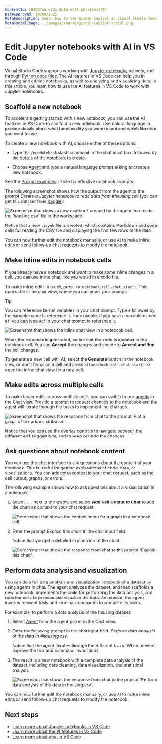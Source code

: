 ```yaml
---
ContentId: 101027aa-e73c-4d1b-a93f-b8ce10e1f946
DateApproved: 10/09/2025
MetaDescription: Learn how to use GitHub Copilot in Visual Studio Code to edit Jupyter notebooks with AI.
MetaSocialImage: ../images/shared/github-copilot-social.png
---
```

# Edit Jupyter notebooks with AI in VS Code

Visual Studio Code supports working with [Jupyter notebooks](/docs/datascience/jupyter-notebooks.md) natively, and through [Python code files](/docs/python/jupyter-support-py.md). The AI features in VS Code can help you in creating and editing notebooks, as well as analyzing and visualizing data. In this article, you learn how to use the AI features in VS Code to work with Jupyter notebooks.

## Scaffold a new notebook

To accelerate getting started with a new notebook, you can use the AI features in VS Code to scaffold a new notebook. Use natural language to provide details about what functionality you want to add and which libraries you want to use.

To create a new notebook with AI, choose either of these options:

* Type the `/newNotebook` slash command in the chat input box, followed by the details of the notebook to create.

* Choose [Agent](vscode://GitHub.Copilot-Chat/chat?mode=agent) and type a natural language prompt asking to create a new notebook.

See the [Prompt examples](/docs/copilot/chat/prompt-examples.md#working-with-jupyter-notebooks) article for effective notebook prompts.

The following screenshot shows how the output from the agent to the prompt *Create a Jupyter notebook to read data from #housing.csv* (you can get this dataset from [Kaggle](https://www.kaggle.com/search?q=housing+dataset+in%3Adatasets)):

![Screenshot that shows a new notebook created by the agent that reads the 'housing.csv' file in the workspace.](../images/notebooks-with-ai/agent-mode-create-new-notebook.png)

Notice that a new `.ipynb` file is created, which contains Markdown and code cells for reading the CSV file and displaying the first few rows of the data.

You can now further edit the notebook manually, or use AI to make inline edits or send follow-up chat requests to modify the notebook.

## Make inline edits in notebook cells

If you already have a notebook and want to make some inline changes in a cell, you can use inline chat, like you would in a code file.

To make inline edits in a cell, press `kb(notebook.cell.chat.start)`. This opens the inline chat view, where you can enter your prompt.

> [!TIP]
> You can reference kernel variables in your chat prompt. Type `#` followed by the variable name to reference it. For example, if you have a variable named `df`, you can type `#df` in your chat prompt to reference it.

![Screenshot that shows the inline chat view in a notebook cell.](../images/notebooks-with-ai/notebook-inline-chat.png)

When the response is generated, notice that the code is updated in the notebook cell. You can **Accept** the changes and decide to **Accept and Run** the cell changes.

To generate a new cell with AI, select the **Generate** button in the notebook view, or don't focus on a cell and press `kb(notebook.cell.chat.start)` to open the inline chat view for a new cell.

## Make edits across multiple cells

To make larger edits, across multiple cells, you can switch to use [agents](vscode://GitHub.Copilot-Chat/chat?mode=agent) in the Chat view. Provide a prompt to request changes to the notebook and the agent will iterate through the tasks to implement the changes.

![Screenshot that shows the response from chat to the prompt 'Plot a graph of the price distribution'.](../images/notebooks-with-ai/notebook-agent-mode-plot-prices.png)

Notice that you can use the overlay controls to navigate between the different edit suggestions, and to keep or undo the changes.

## Ask questions about notebook content

You can use the chat interface to ask questions about the content of your notebook. This is useful for getting explanations of code, data, or visualizations. You can add extra context to your chat request, such as the cell output, graphs, or errors.

The following example shows how to ask questions about a visualization in a notebook.

1. Select `...` next to the graph, and select **Add Cell Output to Chat** to add the chart as context to your chat request.

    ![Screenshot that shows the context menu for a graph in a notebook cell.](../images/notebooks-with-ai/notebook-ask-mode-add-cell-output.png)

1. Enter the prompt *Explain this chart* in the chat input field.

    Notice that you get a detailed explanation of the chart.

    ![Screenshot that shows the response from chat to the prompt 'Explain this chart'.](../images/notebooks-with-ai/notebook-ask-mode-explain-chart.png)

## Perform data analysis and visualization

You can do a full data analysis and visualization notebook of a dataset by using agents in chat. The agent analyzes the dataset, and then scaffolds a new notebook, implements the code for performing the data analysis, and runs the cells to process and visualize the data. As needed, the agent invokes relevant tools and terminal commands to complete its tasks.

For example, to perform a data analysis of the housing dataset:

1. Select [Agent](vscode://GitHub.Copilot-Chat/chat?mode=agent) from the agent picker in the Chat view.

1. Enter the following prompt in the chat input field: *Perform data analysis of the data in #housing.csv*.

    Notice that the agent iterates through the different tasks. When needed, approve the tool and command invocations.
1. The result is a new notebook with a complete data analysis of the dataset, including data cleaning, data visualization, and statistical analysis.

    ![Screenshot that shows the response from chat to the prompt 'Perform data analysis of the data in housing.csv'.](../images/notebooks-with-ai/notebook-agent-mode-data-analysis.png)

You can now further edit the notebook manually, or use AI to make inline edits or send follow-up chat requests to modify the notebook.

## Next steps

* [Learn more about Jupyter notebooks in VS Code](/docs/datascience/jupyter-notebooks.md)
* [Learn more about the AI features in VS Code](/docs/copilot/overview.md)
* [Learn more about chat in VS Code](/docs/copilot/chat/copilot-chat.md)
